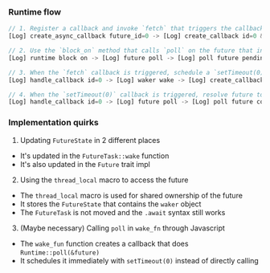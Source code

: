 

### Runtime flow

```js
// 1. Register a callback and invoke `fetch` that triggers the callback when is finishes
[Log] create_async_callback future_id=0 -> [Log] create_callback id=0 && [Log] js_invoke `fetch` id=0

// 2. Use the `block_on` method that calls `poll` on the future that in turn sets `FutureState` to `Pending(waker)`
[Log] runtime block on -> [Log] future poll -> [Log] poll future pending

// 3. When the `fetch` callback is triggered, schedule a `setTimeout(0)` callback that calls future poll
[Log] handle_callback id=0 -> [Log] waker wake -> [Log] create_callback id=2  && [Log] js_invoke `setTimeout(0)` id=0

// 4. When the `setTimeout(0)` callback is triggered, resolve future to `Poll::Ready(T)`
[Log] handle_callback id=0 -> [Log] future poll -> [Log] poll future completed
```


### Implementation quirks

1. Updating `FutureState` in 2 different places
  - It's updated in the `FutureTask::wake` function
  - It's also updated in the `Future` trait impl

2. Using the `thread_local` macro to access the future
  - The `thread_local` macro is used for shared ownership of the future
  - It stores the `FutureState` that contains the `waker` object
  - The `FutureTask` is not moved and the `.await` syntax still works

3. (Maybe necessary) Calling `poll` in `wake_fn` through Javascript
  - The `wake_fun` function creates a callback that does `Runtime::poll(&future)`
  - It schedules it immediately with `setTimeout(0)` instead of directly calling
